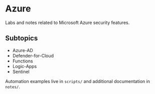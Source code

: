 # Azure

Labs and notes related to Microsoft Azure security features.

## Subtopics
- Azure-AD
- Defender-for-Cloud
- Functions
- Logic-Apps
- Sentinel

Automation examples live in `scripts/` and additional documentation in `notes/`.
